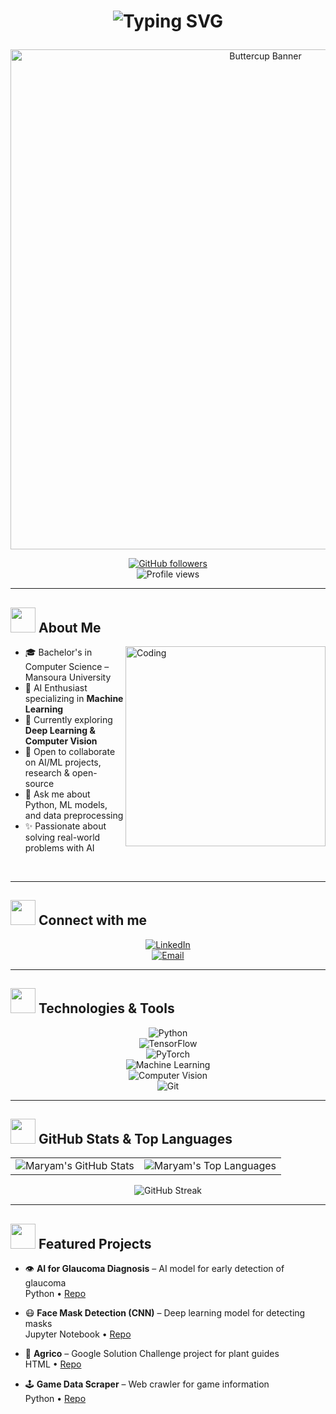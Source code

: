 # <p align="center"><img src="https://readme-typing-svg.herokuapp.com?font=Arial&size=28&duration=3000&pause=1000&color=8A2BE2&center=true&vCenter=true&width=600&lines=Hi+there%2C+I'm+Maryam+Alaa!+%F0%9F%91%8B;AI+Enthusiast+%F0%9F%A4%96;Machine+Learning+Specialist+%F0%9F%94%97;Problem+Solver+%F0%9F%92%AB" alt="Typing SVG" /></p>

<p align="center">
  <img src="https://media1.giphy.com/media/v1.Y2lkPTc5MGI3NjExcnFnMHlzMzIzeDdqd3RpeGp4ZHpmcmY1ZnVxdTQ3bGNxYXJwN3FtbyZlcD12MV9pbnRlcm5hbF9naWZfYnlfaWQmY3Q9Zw/xUPGGks9UEQ5Mi3mXm/giphy.gif" alt="Buttercup Banner" width="800"/>
</p>

<div align="center">

[![GitHub followers](https://img.shields.io/github/followers/MARYAM-ALAA?style=social&label=Follow)](https://github.com/MARYAM-ALAA)  
![Profile views](https://komarev.com/ghpvc/?username=MARYAM-ALAA&style=flat&label=Views&color=8A2BE2)

</div>

---

## <img src="https://media.giphy.com/media/WUlplcMpOCEmTGBtBW/giphy.gif" width="40"> About Me

<img align="right" alt="Coding" width="320" src="https://media.giphy.com/media/L1R1tvI9svkIWwpVYr/giphy.gif">

- 🎓 Bachelor's in Computer Science – Mansoura University  
- 🤖 AI Enthusiast specializing in **Machine Learning**  
- 🌱 Currently exploring **Deep Learning & Computer Vision**  
- 👯 Open to collaborate on AI/ML projects, research & open-source  
- 💬 Ask me about Python, ML models, and data preprocessing  
- ✨ Passionate about solving real-world problems with AI  

<br clear="both"/>

---

## <img src="https://media.giphy.com/media/LnQjpWaON8nhr21vNW/giphy.gif" width="40"> Connect with me


<div align="center">

[![LinkedIn](https://img.shields.io/badge/LinkedIn-FFD700?style=for-the-badge&logo=linkedin&logoColor=black)](https://www.linkedin.com/in/maryam-alaa204/)  
[![Email](https://img.shields.io/badge/Email-Contact%20me-FFD700?style=for-the-badge&logo=gmail&logoColor=black)](mailto:6maryam611@gmail.com)

</div>

---

## <img src="https://media.giphy.com/media/iY8CRBdQXODJSCERIr/giphy.gif" width="40"> Technologies & Tools

<div align="center">

![Python](https://img.shields.io/badge/-Python-FFD700?style=for-the-badge&logo=python&logoColor=black)  
![TensorFlow](https://img.shields.io/badge/-TensorFlow-FFD700?style=for-the-badge&logo=tensorflow&logoColor=black)  
![PyTorch](https://img.shields.io/badge/-PyTorch-FFD700?style=for-the-badge&logo=pytorch&logoColor=black)  
![Machine Learning](https://img.shields.io/badge/-Machine%20Learning-FFD700?style=for-the-badge&logo=scikitlearn&logoColor=black)  
![Computer Vision](https://img.shields.io/badge/-Computer%20Vision-FFD700?style=for-the-badge&logo=opencv&logoColor=black)  
![Git](https://img.shields.io/badge/-Git-FFD700?style=for-the-badge&logo=git&logoColor=black)  

</div>

---

## <img src="https://media.giphy.com/media/W5eoZHPpUx9sapR0eu/giphy.gif" width="40"> GitHub Stats & Top Languages

<div align="center">
  <table>
    <tr>
      <td>
        <img src="https://github-readme-stats.vercel.app/api?username=MARYAM-ALAA&show_icons=true&title_color=8A2BE2&icon_color=9370DB&text_color=ffffff&bg_color=0d1117&border_color=9370DB&hide_border=true&include_all_commits=true&count_private=true" alt="Maryam's GitHub Stats" />
      </td>
      <td>
        <img src="https://github-readme-stats.vercel.app/api/top-langs/?username=MARYAM-ALAA&layout=compact&title_color=8A2BE2&text_color=ffffff&bg_color=0d1117&border_color=9370DB&hide_border=true&langs_count=8" alt="Maryam's Top Languages" />
      </td>
    </tr>
  </table>
</div>

<div align="center">
  <img src="https://streak-stats.demolab.com/?user=MARYAM-ALAA&background=0D1117&ring=8A2BE2&fire=9370DB&currStreakNum=ffffff&sideNums=ffffff&currStreakLabel=9370DB&sideLabels=8A2BE2&dates=cccccc&border=9370DB&hide_border=true" alt="GitHub Streak"/>
</div>

---

## <img src="https://media.giphy.com/media/j2pOGeGYKe2xCCKwfi/giphy.gif" width="40"> Featured Projects

- 👁️ **AI for Glaucoma Diagnosis** – AI model for early detection of glaucoma  
  Python • [Repo](https://github.com/MARYAM-ALAA/AI-for-Glaucoma-Diagnosis-A-Research-Project.)

- 😷 **Face Mask Detection (CNN)** – Deep learning model for detecting masks  
  Jupyter Notebook • [Repo](https://github.com/MARYAM-ALAA/Face_Mask_CNN)

- 🌱 **Agrico** – Google Solution Challenge project for plant guides  
  HTML • [Repo](https://github.com/MARYAM-ALAA/Agrico)

- 🕹 **Game Data Scraper** – Web crawler for game information  
  Python • [Repo](https://github.com/MARYAM-ALAA/Game_Website_Scrapped_Data)
